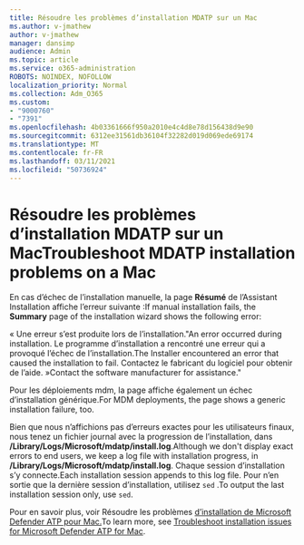```yaml
---
title: Résoudre les problèmes d’installation MDATP sur un Mac
ms.author: v-jmathew
author: v-jmathew
manager: dansimp
audience: Admin
ms.topic: article
ms.service: o365-administration
ROBOTS: NOINDEX, NOFOLLOW
localization_priority: Normal
ms.collection: Adm_O365
ms.custom:
- "9000760"
- "7391"
ms.openlocfilehash: 4b03361666f950a2010e4c4d8e78d156438d9e90
ms.sourcegitcommit: 6312ee31561db36104f32282d019d069ede69174
ms.translationtype: MT
ms.contentlocale: fr-FR
ms.lasthandoff: 03/11/2021
ms.locfileid: "50736924"
---
```

# <a name="troubleshoot-mdatp-installation-problems-on-a-mac"></a><span data-ttu-id="914fb-102">Résoudre les problèmes d’installation MDATP sur un Mac</span><span class="sxs-lookup"><span data-stu-id="914fb-102">Troubleshoot MDATP installation problems on a Mac</span></span>

<span data-ttu-id="914fb-103">En cas d’échec de l’installation manuelle, la page **Résumé** de l’Assistant Installation affiche l’erreur suivante :</span><span class="sxs-lookup"><span data-stu-id="914fb-103">If manual installation fails, the **Summary** page of the installation wizard shows the following error:</span></span>

<span data-ttu-id="914fb-104">« Une erreur s’est produite lors de l’installation.</span><span class="sxs-lookup"><span data-stu-id="914fb-104">"An error occurred during installation.</span></span> <span data-ttu-id="914fb-105">Le programme d’installation a rencontré une erreur qui a provoqué l’échec de l’installation.</span><span class="sxs-lookup"><span data-stu-id="914fb-105">The Installer encountered an error that caused the installation to fail.</span></span> <span data-ttu-id="914fb-106">Contactez le fabricant du logiciel pour obtenir de l’aide. »</span><span class="sxs-lookup"><span data-stu-id="914fb-106">Contact the software manufacturer for assistance."</span></span>

<span data-ttu-id="914fb-107">Pour les déploiements mdm, la page affiche également un échec d’installation générique.</span><span class="sxs-lookup"><span data-stu-id="914fb-107">For MDM deployments, the page shows a generic installation failure, too.</span></span>

<span data-ttu-id="914fb-108">Bien que nous n’affichions pas d’erreurs exactes pour les utilisateurs finaux, nous tenez un fichier journal avec la progression de l’installation, dans **/Library/Logs/Microsoft/mdatp/install.log**.</span><span class="sxs-lookup"><span data-stu-id="914fb-108">Although we don't display exact errors to end users, we keep a log file with installation progress, in **/Library/Logs/Microsoft/mdatp/install.log**.</span></span> <span data-ttu-id="914fb-109">Chaque session d’installation s’y connecte.</span><span class="sxs-lookup"><span data-stu-id="914fb-109">Each installation session appends to this log file.</span></span> <span data-ttu-id="914fb-110">Pour n’en sortie que la dernière session d’installation, utilisez `sed` .</span><span class="sxs-lookup"><span data-stu-id="914fb-110">To output the last installation session only, use `sed`.</span></span>

<span data-ttu-id="914fb-111">Pour en savoir plus, voir Résoudre les problèmes [d’installation de Microsoft Defender ATP pour Mac.](https://go.microsoft.com/fwlink/?linkid=2144615)</span><span class="sxs-lookup"><span data-stu-id="914fb-111">To learn more, see [Troubleshoot installation issues for Microsoft Defender ATP for Mac](https://go.microsoft.com/fwlink/?linkid=2144615).</span></span>
